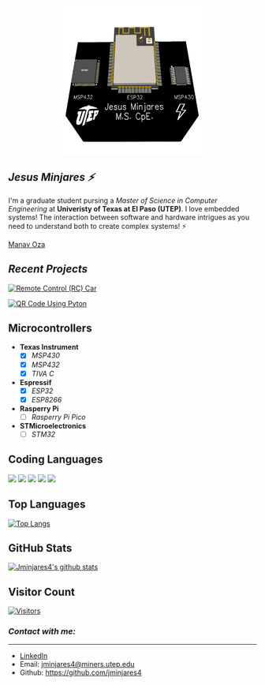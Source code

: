  <p align="center">
  <img width="300" height="300" src="images/pcb.png">
</p>

## ***Jesus Minjares :zap:***
I'm a graduate student pursing a *Master of Science in Computer Engineering* at **Univeristy of Texas at El Paso (UTEP)**. I love embedded systems! The interaction between software and hardware intrigues as you need to understand both to create complex systems! :zap: 


<div
  class='LI-profile-badge'
  data-version='v1'
  data-size='medium'
  data-locale='en_US'
  data-type='horizontal'
  data-theme='dark'
  data-vanity='Jesus Minjares'
>
  <a
    class='LI-simple-link'
    href='https://www.linkedin.com/in/jesus-minjares-157a21195/?trk=profile-badge'
  >
    Manav Oza
  </a>
</div>

 <script
  type='text/javascript'
  src='https://platform.linkedin.com/badges/js/profile.js'
  async
  defer
></script>


## ***Recent Projects***
[![Remote Control (RC) Car ](https://github-readme-stats.vercel.app/api/pin/?username=JorgeMinjares&repo=RC-Car&theme=react&layout=compact)](https://github.com/JorgeMinjares/RC-Car)

[![QR Code Using Pyton ](https://github-readme-stats.vercel.app/api/pin/?username=jminjares4&repo=QR-Code&theme=react&layout=compact)](https://github.com/jminjares4/QR-Code)

## **Microcontrollers**

- **Texas Instrument**
  - [x] *MSP430*
  - [x] *MSP432*
  - [x] *TIVA C*
- **Espressif**
  - [x] *ESP32*
  - [x] *ESP8266*
- **Rasperry Pi**
  - [ ] *Rasperry Pi Pico*
- **STMicroelectronics**
  - [ ] *STM32*
## **Coding Languages**

![](https://img.shields.io/badge/Code-C-informational?style=flat&logo=C&color=003B57)
![](https://img.shields.io/badge/Code-C++-informational?style=flat&logo=Cplusplus&color=61DAFB)
![](https://img.shields.io/badge/Code-Rust-informational?style=flat&logo=Rust&color=FF0000)
![](https://img.shields.io/badge/Code-Python-informational?style=flat&logo=Python&color=764ABC)
![](https://img.shields.io/badge/Code-Java-informational?style=flat&logo=Java&color=E34F26)
</br>

## **Top Languages**
[![Top Langs](https://github-readme-stats.vercel.app/api/top-langs/?username=jminjares4&layout=compact&hide=CMake,html,Assembly,Batchfile,Makefile,XS&theme=react)](https://github.com/jminjares4/)

## **GitHub Stats** 
[![Jminjares4's github stats](https://github-readme-stats.vercel.app/api?username=jminjares4&theme=react)](https://github.com/jminjares4)

## **Visitor Count**
[![Visitors](https://visitor-badge.glitch.me/badge?page_id=jminjares4.jminjares4)](https://github.com/jminjares4)

### ***Contact with me:***
---
- [LinkedIn](https://www.linkedin.com/in/jesus-minjares-157a21195/)
- Email:  jminjares4@miners.utep.edu
- Github: https://github.com/jminjares4

